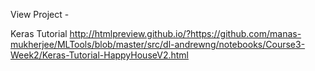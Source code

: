 View Project -

Keras Tutorial
http://htmlpreview.github.io/?https://github.com/manas-mukherjee/MLTools/blob/master/src/dl-andrewng/notebooks/Course3-Week2/Keras-Tutorial-HappyHouseV2.html


